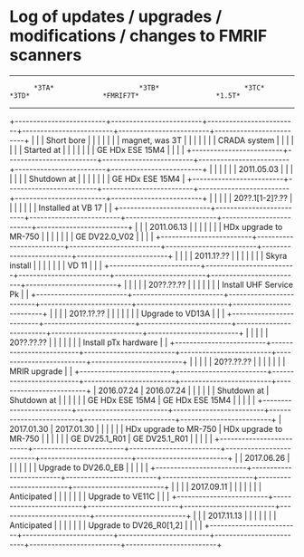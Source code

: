 # Log of updates / upgrades / modifications / changes to FMRIF scanners

-------------------------------------------------------------------------------------------------------------------------------------------------------------
          *3TA*                     *3TB*                     *3TC*                      *3TD*                  *FMRIF7T*                   *1.5T*
-------------------------- ------------------------- ------------------------- ------------------------- ------------------------- --------------------------
+-------------------------+-------------------------+-------------------------+-------------------------+-------------------------+-------------------------+
|                         |                         |       Short bore        |                         |                         |                         |
|                         |                         |     magnet, was 3T      |                         |                         |                         |
|                         |                         |      CRADA system       |                         |                         |                         |
|                         |                         |       Started at        |                         |                         |                         |
|                         |                         |     GE HDx ESE 15M4     |                         |                         |                         |
+-------------------------+-------------------------+-------------------------+-------------------------+-------------------------+-------------------------+
|                         |                         |                         |                         |                         |        2011.05.03       |
|                         |                         |                         |                         |                         |       Shutdown at       |
|                         |                         |                         |                         |                         |     GE HDx ESE 15M4     |
+-------------------------+-------------------------+-------------------------+-------------------------+-------------------------+-------------------------+
|                         |                         |                         |                         |      20??.1[1-2]?.??    |                         |
|                         |                         |                         |                         |    Installed at VB 17   |                         |
+-------------------------+-------------------------+-------------------------+-------------------------+-------------------------+-------------------------+
|                         |                         |       2011.06.13        |                         |                         |                         |
|                         |                         |  HDx upgrade to MR-750  |                         |                         |                         |
|                         |                         |      GE DV22.0_V02      |                         |                         |                         |
+-------------------------+-------------------------+-------------------------+-------------------------+-------------------------+-------------------------+
|                         |                         |                         |        2011.1?.??       |                         |                         |
|                         |                         |                         |      Skyra install      |                         |                         |
|                         |                         |                         |          VD 11          |                         |                         |
+-------------------------+-------------------------+-------------------------+-------------------------+-------------------------+-------------------------+
|                         |                         |                         |                         |        20??.??.??       |                         |
|                         |                         |                         |                         |  Install UHF Service Pk |                         |
+-------------------------+-------------------------+-------------------------+-------------------------+-------------------------+-------------------------+
|                         |                         |                         |        201?.1?.??       |                         |                         |
|                         |                         |                         |     Upgrade to VD13A    |                         |                         |
+-------------------------+-------------------------+-------------------------+-------------------------+-------------------------+-------------------------+
|                         |                         |                         |                         |        20??.??.??       |                         |
|                         |                         |                         |                         |   Install pTx hardware  |                         |
+-------------------------+-------------------------+-------------------------+-------------------------+-------------------------+-------------------------+
|                         |                         |                         |                         |        20??.??.??       |                         |
|                         |                         |                         |                         |       MRIR upgrade      |                         |
+-------------------------+-------------------------+-------------------------+-------------------------+-------------------------+-------------------------+
|       2016.07.24        |       2016.07.24        |                         |                         |                         |                         |
|       Shutdown at       |       Shutdown at       |                         |                         |                         |                         |
|     GE HDx ESE 15M4     |     GE HDx ESE 15M4     |                         |                         |                         |                         |
+-------------------------+-------------------------+-------------------------+-------------------------+-------------------------+-------------------------+
|       2017.01.30        |       2017.01.30        |                         |                         |                         |                         |
|  HDx upgrade to MR-750  |  HDx upgrade to MR-750  |                         |                         |                         |                         |
|      GE DV25.1_R01      |      GE DV25.1_R01      |                         |                         |                         |                         |
+-------------------------+-------------------------+-------------------------+-------------------------+-------------------------+-------------------------+
|                         |       2017.06.26        |                         |                         |                         |                         |
|                         |   Upgrade to DV26.0_EB  |                         |                         |                         |                         |
+-------------------------+-------------------------+-------------------------+-------------------------+-------------------------+-------------------------+
|                         |                         |                         |        2017.09.11       |                         |                         |
|                         |                         |                         |        Anticipated      |                         |                         |
|                         |                         |                         |     Upgrade to VE11C    |                         |                         |
+-------------------------+-------------------------+-------------------------+-------------------------+-------------------------+-------------------------+
|                         |                         |       2017.11.13        |                         |                         |                         |
|                         |                         |       Anticipated       |                         |                         |                         |
|                         |                         | Upgrade to DV26_R0[1,2] |                         |                         |                         |
+-------------------------+-------------------------+-------------------------+-------------------------+-------------------------+-------------------------+
